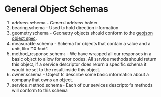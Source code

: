 General Object Schemas
============

1. address.schema - General address holder
2. bearing.schema - Used to hold direction information
3. geometry.schema - Geometry objects should conform to the [geojson object spec](http://www.geojson.org/geojson-spec.html). 
4. measurable.schema - Schema for objects that contain a value and a unit, like "10 feet".
5. method_response.schema - We have wrapped all our responses in a basic object to allow for error codes.  All service methods should return this object, if a service descriptor does return a specific schema it would be set to the result inside this object.
6. owner.schema - Object to describe some basic information about a company that owns an object.
7. service_method.schema - Each of our services descriptor's methods will conform to this schema